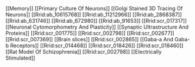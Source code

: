[[Memory]]
[[Primary Culture Of Neurons]]
[[Golgi Stained 3D Tracing Of Neurons]]
[[Rrid:ab_10615768]]
[[Rrid:ab_11212966]]
[[Rrid:ab_2868387]]
[[Rrid:ab_631746]]
[[Rrid:ab_672980]]
[[Rrid:ab_91653]]
[[Rrid:scr_017317]]
[[Neuronal Cytomorphometry And Plasticity]]
[[Synaptic Ultrastructure And Proteins]]
[[Rrid:scr_001775]]
[[Rrid:scr_002798]]
[[Rrid:scr_002677]]
[[Rrid:scr_007369]]
[[Brain slices]]
[[Rrid:scr_002865]]
[[Gaba-a And Gaba-b Receptors]]
[[Rrid:scr_014468]]
[[Rrid:scr_018426]]
[[Rrid:scr_018460]]
[[Rat Model Of Schizophrenia]]
[[Rrid:scr_002798]]
[[Electrically Stimulated]]
